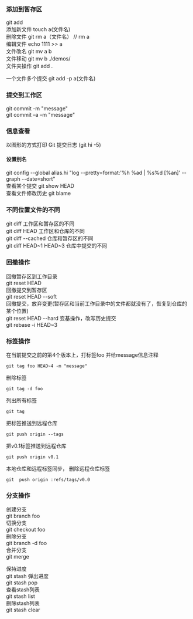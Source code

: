 



### 添加到暂存区
git add  
添加新文件 touch a(文件名)  
删除文件  git rm a（文件名） // rm a  
编辑文件  echo 1111 >> a  
文件改名   git mv  a   b  
文件移动  git mv b  ./demos/  
文件夹操作   git add .

一个文件多个提交  git add -p  a(文件名)

### 提交到工作区
git commit -m "message"  
git commit –a –m "message"

### 信息查看
以图形的方式打印 Git 提交日志  (git hi -5)
#### 设置别名
git config --global alias.hi "log --pretty=format:'%h %ad | %s%d [%an]' --graph --date=short"  
查看某个提交
git show HEAD  
查看文件修改历史
git blame <file name>
### 不同位置文件的不同
git diff 工作区和暂存区的不同  
git diff HEAD 工作区和仓库的不同  
git diff  --cached 仓库和暂存区的不同  
git diff HEAD~1 HEAD~3 仓库中提交的不同  


### 回撤操作
回撤暂存区到工作目录  
git reset HEAD  
回撤提交到暂存区  
git reset HEAD --soft  
回撤提交，放弃变更(暂存区和当前工作目录中的文件都就没有了，恢复到仓库的某个位置)  
git reset HEAD --hard
变基操作，改写历史提交  
git rebase -i HEAD~3


### 标签操作
在当前提交之前的第4个版本上，打标签foo 并给message信息注释
```  
git tag foo HEAD~4 -m "message"
```  
删除标签
```  
git tag -d foo
```  
列出所有标签
```  
git tag
```  
把标签推送到远程仓库  
```
git push origin --tags
```  
把v0.1标签推送到远程仓库  
```
git push origin v0.1
```  
本地仓库和远程标签同步， 删除远程仓库标签  
``` 
git  push origin :refs/tags/v0.0  
```

### 分支操作
创建分支  
git branch foo  
切换分支  
git checkout foo  
删除分支  
git branch -d foo  
合并分支  
git merge <branch name>  

保持进度  
git stash
弹出进度  
git stash pop  
查看stash列表  
git stash list  
删除stash列表  
git stash clear

